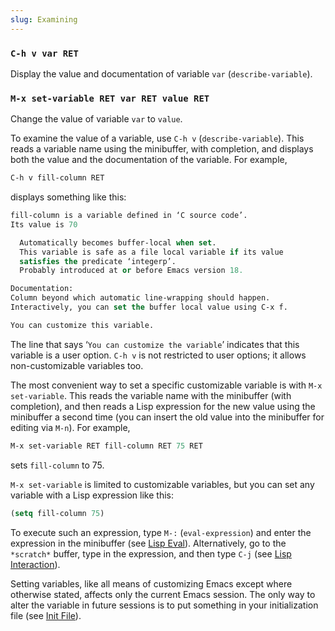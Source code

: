 ```yaml
---
slug: Examining
---
```


### `C-h v var RET`

Display the value and documentation of variable `var` (`describe-variable`).

### `M-x set-variable RET var RET value RET`

Change the value of variable `var` to `value`.

To examine the value of a variable, use `C-h v` (`describe-variable`). This reads a variable name using the minibuffer, with completion, and displays both the value and the documentation of the variable. For example,

```lisp
C-h v fill-column RET
```

displays something like this:

```lisp
fill-column is a variable defined in ‘C source code’.
Its value is 70

  Automatically becomes buffer-local when set.
  This variable is safe as a file local variable if its value
  satisfies the predicate ‘integerp’.
  Probably introduced at or before Emacs version 18.

Documentation:
Column beyond which automatic line-wrapping should happen.
Interactively, you can set the buffer local value using C-x f.

You can customize this variable.
```

The line that says ‘`You can customize the variable`’ indicates that this variable is a user option. `C-h v` is not restricted to user options; it allows non-customizable variables too.

The most convenient way to set a specific customizable variable is with `M-x set-variable`. This reads the variable name with the minibuffer (with completion), and then reads a Lisp expression for the new value using the minibuffer a second time (you can insert the old value into the minibuffer for editing via `M-n`). For example,

```lisp
M-x set-variable RET fill-column RET 75 RET
```

sets `fill-column` to 75.

`M-x set-variable` is limited to customizable variables, but you can set any variable with a Lisp expression like this:

```lisp
(setq fill-column 75)
```

To execute such an expression, type `M-:` (`eval-expression`) and enter the expression in the minibuffer (see [Lisp Eval](Lisp-Eval)). Alternatively, go to the `*scratch*` buffer, type in the expression, and then type `C-j` (see [Lisp Interaction](Lisp-Interaction)).

Setting variables, like all means of customizing Emacs except where otherwise stated, affects only the current Emacs session. The only way to alter the variable in future sessions is to put something in your initialization file (see [Init File](Init-File)).
